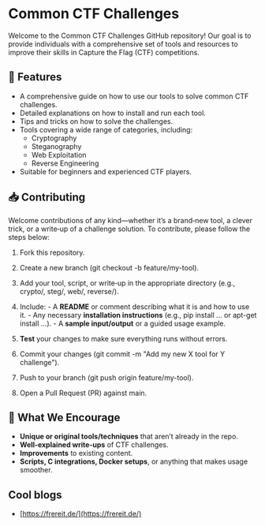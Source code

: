 # Common CTF Challenges

Welcome to the Common CTF Challenges GitHub repository! Our goal is to provide individuals with a comprehensive set of tools and resources to improve their skills in Capture the Flag (CTF) competitions.

## 🔧 Features
  - A comprehensive guide on how to use our tools to solve common CTF challenges.
  - Detailed explanations on how to install and run each tool.
  - Tips and tricks on how to solve the challenges.
  - Tools covering a wide range of categories, including:
    - Cryptography
    - Steganography
    - Web Exploitation
    - Reverse Engineering
  - Suitable for beginners and experienced CTF players.
    
## 📥 Contributing
Welcome contributions of any kind—whether it’s a brand‑new tool, a clever trick, or a write‑up of a challenge solution. To contribute, please follow the steps below:

  1. Fork this repository.
  2. Create a new branch (git checkout -b feature/my-tool).
  3. Add your tool, script, or write‑up in the appropriate directory (e.g., crypto/, steg/, web/, reverse/).
  4. Include:
    - A **README** or comment describing what it is and how to use it.
    - Any necessary **installation instructions** (e.g., pip install … or apt-get install …).
    - A **sample input/output** or a guided usage example.

  5. **Test** your changes to make sure everything runs without errors.
  6. Commit your changes (git commit -m "Add my new X tool for Y challenge").
  7. Push to your branch (git push origin feature/my-tool).
  8. Open a Pull Request (PR) against main.

## 🚀 What We Encourage

  - **Unique or original tools/techniques** that aren’t already in the repo.
  - **Well‑explained write‑ups** of CTF challenges.
  - **Improvements** to existing content.
  - **Scripts, C integrations, Docker setups**, or anything that makes usage smoother.

## Cool blogs

- [https://frereit.de/](https://frereit.de/)

